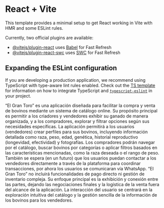 # React + Vite

This template provides a minimal setup to get React working in Vite with HMR and some ESLint rules.

Currently, two official plugins are available:

- [@vitejs/plugin-react](https://github.com/vitejs/vite-plugin-react/blob/main/packages/plugin-react) uses [Babel](https://babeljs.io/) for Fast Refresh
- [@vitejs/plugin-react-swc](https://github.com/vitejs/vite-plugin-react/blob/main/packages/plugin-react-swc) uses [SWC](https://swc.rs/) for Fast Refresh

## Expanding the ESLint configuration

If you are developing a production application, we recommend using TypeScript with type-aware lint rules enabled. Check out the [TS template](https://github.com/vitejs/vite/tree/main/packages/create-vite/template-react-ts) for information on how to integrate TypeScript and [`typescript-eslint`](https://typescript-eslint.io) in your project.

“El Gran Toro” es una aplicación diseñada para facilitar la compra y venta de bovinos mediante un sistema de catálogo online. Su propósito principal es permitir a los criadores y vendedores exhibir su ganado de manera organizada, y a los compradores, explorar y filtrar opciones según sus necesidades específicas.
La aplicación permitirá a los usuarios (vendedores) crear perfiles para sus bovinos, incluyendo información detallada como raza, peso, edad, genética, historial reproductivo (longevidad, efectividad) y fotografías. Los compradores podrán navegar por el catálogo, buscar bovinos por categorías o aplicar filtros basados en las características mencionadas, como la raza deseada o el rango de peso. También se espera (en un futuro) que los usuarios puedan contactar a los vendedores directamente a través de la plataforma para coordinar transacciones, por ahora los usuarios se comunicaran vía WhatsApp.
“El Gran Toro” no incluirá funcionalidades de pago directo ni gestión de inventario compleja. Su enfoque principal es la exhibición y conexión entre las partes, dejando las negociaciones finales y la logística de la venta fuera del alcance de la aplicación. La interacción del usuario se centrará en la exploración intuitiva del catálogo y la gestión sencilla de la información de los bovinos para los vendedores.

